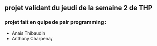 ## projet validant du jeudi de la semaine 2 de THP

### projet fait en quipe de pair programming :
- Anais Thibaudin
- Anthony Charpenay
